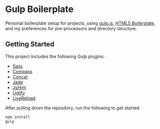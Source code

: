 # Gulp Boilerplate

Personal boilerplate setup for projects, using [gulp.js](http://gulpjs.com/), [HTML5 Boilerplate](http://html5boilerplate.com/), and my preferences for pre-processors and directory structure.

## Getting Started

This project includes the following Gulp plugins:

- [Sass](https://www.npmjs.org/package/gulp-sass)
- [Compass](https://www.npmjs.org/package/gulp-compass)
- [Concat](https://www.npmjs.org/package/gulp-concat)
- [Jade](https://www.npmjs.org/package/gulp-jade)
- [JsHint](https://www.npmjs.org/package/gulp-jshint)
- [Uglify](https://www.npmjs.org/package/gulp-uglify)
- [LiveReload](https://www.npmjs.org/package/gulp-livereload)

After pulling down the repository, run the following to get started:

    npm install
    gulp